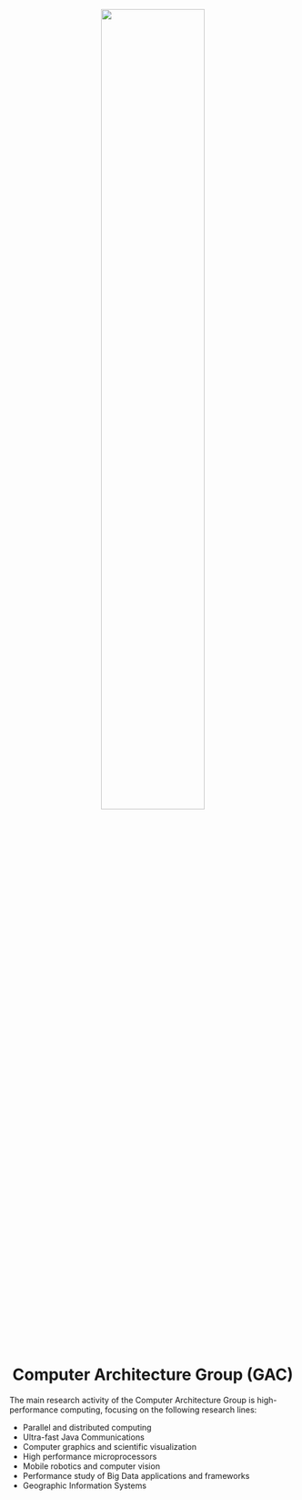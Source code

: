 <p align="center"><a href="https://gac.udc.es/inicio.html" target="_blank"><img src="https://gac.udc.es/~juan/images/logogac.png" width="60%"></a></p>

<h1 align="center">Computer Architecture Group (GAC)</h1>

The main research activity of the Computer Architecture Group is high-performance computing, focusing on the following research lines:
<ul>
	<li>Parallel and distributed computing</li>
	<li>Ultra-fast Java Communications</li>
	<li>Computer graphics and scientific visualization</li>
	<li>High performance microprocessors</li>
	<li>Mobile robotics and computer vision</li>
	<li>Performance study of Big Data applications and frameworks</li>
	<li>Geographic Information Systems</li>
</ul>
